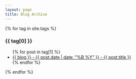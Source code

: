 ```yaml
---
layout: page
title: Blog Archive
---
```


{% for tag in site.tags %}
  <h3>{{ tag[0] }}</h3>
  <ul>
    {% for post in tag[1] %}
      <li><a href="{{ post.url }}">{{ blog }} - {{ post.date | date: "%B %Y" }} - {{ post.title }}</a></li>
    {% endfor %}
  </ul>
{% endfor %}
